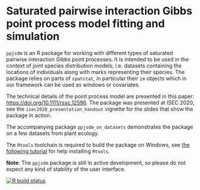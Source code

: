 # Saturated pairwise interaction Gibbs point process model fitting and simulation

`ppjsdm` is an R package for working with different types of saturated pairwise interaction Gibbs point processes.
It is intended to be used in the context of joint species distribution models, i.e. datasets containing the locations of individuals along with marks representing their species.
The package relies on parts of `spatstat`, in particular their `im` objects which in our framework can be used as windows or covariates.

The technical details of the point process model are presented in this paper: https://doi.org/10.1111/rssc.12596. 
The package was presented at ISEC 2020, see the `isec2020_presentation_handout` vignette for the slides that show the package in action.

The accompanying package `ppjsdm_on_datasets` demonstrates the package on a few datasets from plant ecology.

The `Rtools` toolchain is required to build the package on Windows, see [the following tutorial](https://cran.r-project.org/bin/windows/Rtools/) for help installing `Rtools`.

**Note**: The `ppjsdm` package is still in active development, so please do not expect any kind of stability of the user interface.



<!-- badges: start -->
  [![R build status](https://github.com/iflint1/ppjsdm/workflows/R-CMD-check/badge.svg)](https://github.com/iflint1/ppjsdm/actions)
<!-- badges: end -->
